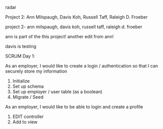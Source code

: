 radar



Project 2: Ann Milspaugh, Davis Koh, Russell Taff, Raleigh D. Froeber

project 2- ann milspaugh, davis koh, russell taff, raleigh d. froeber


ann is part of the this project! 
another edit from ann! 


davis is testing

SCRUM Day 1: 

As an employer, I would like to create a login / authentication so that I can securely store my information



1) Initialize 
2) Set up schema
3) Set up employer / user table (as a boolean) 
5) Migrate / Seed

As an employer, I would like to be able to login and create a profile

1) EDIT controller
2) Add to view